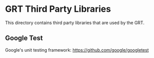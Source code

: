# GRT Third Party Libraries

This directory contains third party libraries that are used by the GRT.

## Google Test
Google's unit testing framework: https://github.com/google/googletest

